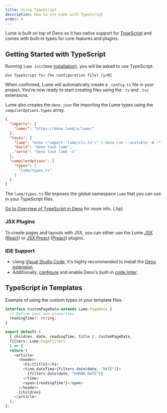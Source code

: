 ```yaml
---
title: Using TypeScript
description: How to use Lume with TypeScript
order: 6
---
```


Lume is built on top of Deno so it has native support for
[TypeScript](https://www.typescriptlang.org/) and comes with built-in types for
core features and plugins.

## Getting Started with TypeScript

Running `lume init`(see
[installation](/docs/overview/installation/#install-lume-globally-on-your-computer)),
you will be asked to use TypeScript:

```shell
Use TypeScript for the configuration file? [y/N]
```

When confirmed, Lume will automatically create a `_config.ts` file in your
project. You're now ready to start creating files using the `.ts` and `.tsx`
extensions.

Lume also creates the `deno.json` file importing the Lume types using the
`compilerOptions.types` array.

```json
{
  "imports": {
    "lume/": "https://deno.land/x/lume/"
  },
  "tasks": {
    "lume": "echo \"import 'lume/cli.ts'\" | deno run --unstable -A -",
    "build": "deno task lume",
    "serve": "deno task lume -s"
  },
  "compilerOptions": {
    "types": [
      "lume/types.ts"
    ]
  }
}
```

The `lume/types.ts` file exposes the global namespace `Lume` that you can use in
your TypeScript files.

[Go to Overview of TypeScript in Deno](https://docs.deno.com/runtime/manual/advanced/typescript/overview)
for more info. {.tip}

### JSX Plugins

To create pages and layouts with JSX, you can either use the Lume
[JSX](/plugins/jsx/) ([React](https://reactjs.org/)) or
[JSX Preact](/plugins/jsx_preact/) ([Preact](https://preactjs.com/)) plugins.

### IDE Support

- Using [Visual Studio Code](https://code.visualstudio.com/), it's highly
  recommended to install the
  [Deno extension](https://marketplace.visualstudio.com/items?itemName=denoland.vscode-deno).
- Additionally, [configure](https://lint.deno.land/) and enable Deno's built-in
  [code linter](https://deno.land/manual@v1.25.1/tools/linter).

## TypeScript in Templates

Example of using the custom types in your template files.

<lume-code>

```ts {title="custom.tsx"}
interface CustomPageData extends Lume.PageData {
  // Define your own properties
  readingTime?: string;
}

export default (
  { children, date, readingTime, title }: CustomPageData, 
  filters: Lume.PageFilters
  ) => {
  return (
    <article>
      <header>
        <h1>{title}</h1>
        <time dateTime={filters.date(date, "DATE")}>
          {filters.date(date, "HUMAN_DATE")}
        </time>
        <span>{readingTime?}</span>
      </header>
      {children}
    </article>
  );
};
```

</lume-code>
